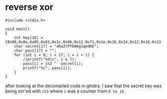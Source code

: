 # reverse xor
```text-plain
#include <stdio.h>

void main()
{
    int key[16] = {0x00,0x0e,0x05,0x03,0x1c,0x06,0x12,0x71,0x1e,0x1b,0x14,0x12,0x16,0x13,0x0c,0x7b};
    char secret[17] = "aRa2lPT6A6gIqm4RE";
    char pass[17] = "";
    for (int i = 0; i < 17; i = i + 1) {
        //printf("%d\n", i & 7);
        pass[i] = i%3 ^  secret[i];
        printf("%c", pass[i]);
    }
}
```

after looking at the decompiled code in ghidra, I saw that the secret key was being xor'ed with `i%3` where `i` was a counter from `0 to 16`.